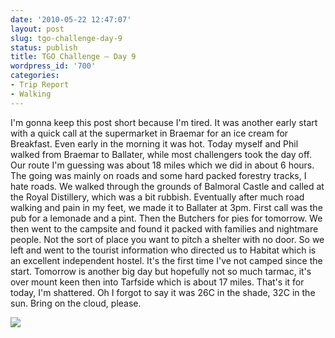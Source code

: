 ```yaml
---
date: '2010-05-22 12:47:07'
layout: post
slug: tgo-challenge-day-9
status: publish
title: TGO Challenge – Day 9
wordpress_id: '700'
categories:
- Trip Report
- Walking
---
```


I'm gonna keep this post short because I'm tired. It was another early start with a quick call at the supermarket in Braemar for an ice cream for Breakfast. Even early in the morning it was hot. Today myself and Phil walked from Braemar to Ballater, while most challengers took the day off. Our route I'm guessing was about 18 miles which we did in about 6 hours. The going was mainly on roads and some hard packed forestry tracks, I hate roads. We walked through the grounds of Balmoral Castle and called at the Royal Distillery, which was a bit rubbish. Eventually after much road walking and pain in my feet, we made it to Ballater at 3pm. First call was the pub for a lemonade and a pint. Then the Butchers for pies for tomorrow. We then went to the campsite and found it packed with families and nightmare people. Not the sort of place you want to pitch a shelter with no door. So we left and went to the tourist information who directed us to Habitat which is an excellent independent hostel. It's the first time I've not camped since the start. Tomorrow is another big day but hopefully not so much tarmac, it's over mount keen then into Tarfside which is about 17 miles. That's it for today, I'm shattered. Oh I forgot to say it was 26C in the shade, 32C in the sun. Bring on the cloud, please. 

[![](http://www.stevenhorner.com/wp-content/uploads/2010/05/l_1600_1200_EE43F991-B20C-4A6A-B991-8603A0817D30.jpeg)](http://www.stevenhorner.com/wp-content/uploads/2010/05/l_1600_1200_EE43F991-B20C-4A6A-B991-8603A0817D30.jpeg)
